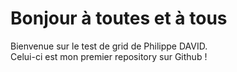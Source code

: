 # Bonjour à toutes et à tous
Bienvenue sur le test de grid de Philippe  DAVID.<br />
Celui-ci est mon premier repository sur Github !
